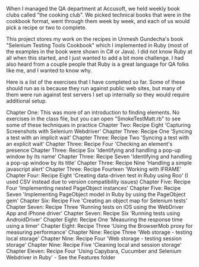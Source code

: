 When I managed the QA department at Accusoft, we held weekly book clubs called "the cooking club". We picked technical books that were in the cookbook format, went through them week by week, and each of us would pick a recipe or two to complete.

This project stores my work on the recipes in Unmesh Gundecha's book "Selenium Testing Tools Cookbook" which I implemented in Ruby (most of the examples in the book were shown in C# or Java). I did not know Ruby at all when this started, and I just wanted to add a bit more challenge. I had also heard from a couple people that Ruby is a great language for QA folks like me, and I wanted to know why. 

Here is a list of the exercises that I have completed so far. Some of these should run as is because they run against public web sites, but many of them were run against test servers I set up internally so they would require additional setup.

Chapter One: This was more of an introduction to finding elements. No exercises in the class file, but you can open "SmokeTestMatt.rb" to see some of these techniques in practice
Chapter Two: Recipe Eight 'Capturing Screenshots with Selenium Webdriver'
Chapter Three: Recipe One 'Syncing a test with an implicit wait'
Chapter Three: Recipe Two 'Syncing a test with an explicit wait'
Chapter Three: Recipe Four 'Checking an element's presence
Chapter Three: Recipe Six 'Identifying and handling a pop-up window by its name'
Chapter Three: Recipe Seven 'Identifying and handling a pop-up window by its title'
Chapter Three: Recipe Nine 'Handling a simple javascript alert'
Chapter Three: Recipe Fourteen 'Working with IFRAME'
Chapter Four: Recipe Eight 'Creating data-driven test in Ruby using Roo' (I used CSV instead due to version compatibility issues)
Chapter Five: Recipe Four 'Implementing nested PageObject instances'
Chapter Five: Recipe Seven 'Implementing PageObject model in Ruby by using the PageObject gem'
Chapter Six: Recipe Five 'Creating an object map for Selenium tests'
Chapter Seven: Recipe Three 'Running tests on iOS using the WebDriver App and iPhone driver'
Chapter Seven: Recipe Six 'Running tests using AndroidDriver'
Chapter Eight: Recipe One 'Measuring the response time using a timer'
Chapter Eight: Recipe Three 'Using the BrowserMob proxy for measuring performance'
Chapter Nine: Recipe Three 'Web storage - testing local storage'
Chapter Nine: Recipe Four 'Web storage - testing session storage'
Chapter Nine: Recipe Five 'Cleaning local and session storage'
Chapter Eleven: Recipe Four 'Using Capybara, Cucumber and Selenium Webdriver in Ruby' - See the Features folder
